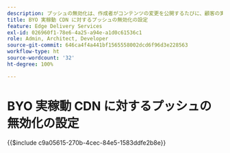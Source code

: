 ```yaml
---
description: プッシュの無効化は、作成者がコンテンツの変更を公開するたびに、顧客の実稼動 CDN（「www.yourdomain.com」など）のコンテンツを自動的に削除します。
title: BYO 実稼動 CDN に対するプッシュの無効化の設定
feature: Edge Delivery Services
exl-id: 026960f1-78e6-4a25-a94e-a1d0c61536c1
role: Admin, Architect, Developer
source-git-commit: 646ca4f4a441bf1565558002dcd6f96d3e228563
workflow-type: ht
source-wordcount: '32'
ht-degree: 100%

---
```


# BYO 実稼動 CDN に対するプッシュの無効化の設定

{{$include c9a05615-270b-4cec-84e5-1583ddfe2b8e}}
